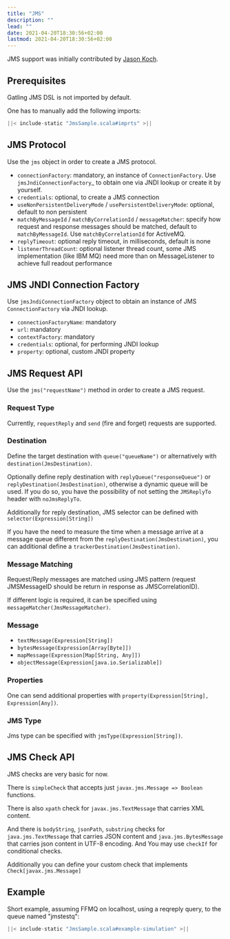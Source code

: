 ```yaml
---
title: "JMS"
description: ""
lead: ""
date: 2021-04-20T18:30:56+02:00
lastmod: 2021-04-20T18:30:56+02:00
---
```


JMS support was initially contributed by [Jason Koch](https://github.com/jasonk000).

## Prerequisites

Gatling JMS DSL is not imported by default.

One has to manually add the following imports:

```scala
||< include-static "JmsSample.scala#imprts" >||
```

## JMS Protocol

Use the `jms` object in order to create a JMS protocol.

* `connectionFactory`: mandatory, an instance of `ConnectionFactory`. Use `jmsJndiConnectionFactory`_ to obtain one via JNDI lookup or create it by yourself.
* `credentials`: optional, to create a JMS connection
* `useNonPersistentDeliveryMode` / `usePersistentDeliveryMode`: optional, default to non persistent
* `matchByMessageId` / `matchByCorrelationId` / `messageMatcher`: specify how request and response messages should be matched, default to `matchByMessageId`. Use `matchByCorrelationId` for ActiveMQ.
* `replyTimeout`: optional reply timeout, in milliseconds, default is none
* `listenerThreadCount`: optional listener thread count, some JMS implementation (like IBM MQ) need more than on MessageListener to achieve full readout performance

## JMS JNDI Connection Factory

Use `jmsJndiConnectionFactory` object to obtain an instance of JMS `ConnectionFactory` via JNDI lookup.

* `connectionFactoryName`: mandatory
* `url`: mandatory
* `contextFactory`: mandatory
* `credentials`: optional, for performing JNDI lookup
* `property`: optional, custom JNDI property

## JMS Request API

Use the `jms("requestName")` method in order to create a JMS request.

### Request Type

Currently, `requestReply` and `send` (fire and forget) requests are supported.

### Destination

Define the target destination with `queue("queueName")` or alternatively with `destination(JmsDestination)`.

Optionally define reply destination with `replyQueue("responseQueue")` or `replyDestination(JmsDestination)`, otherwise a dynamic queue will be used.
If you do so, you have the possibility of not setting the `JMSReplyTo` header with `noJmsReplyTo`.

Additionally for reply destination, JMS selector can be defined with `selector(Expression[String])`

If you have the need to measure the time when a message arrive at a message queue different from the `replyDestination(JmsDestination)`,
you can additional define a `trackerDestination(JmsDestination)`.

### Message Matching

Request/Reply messages are matched using JMS pattern (request JMSMessageID should be return in response as JMSCorrelationID).

If different logic is required, it can be specified using `messageMatcher(JmsMessageMatcher)`.

### Message

* `textMessage(Expression[String])`
* `bytesMessage(Expression[Array[Byte]])`
* `mapMessage(Expression[Map[String, Any]])`
* `objectMessage(Expression[java.io.Serializable])`

### Properties

One can send additional properties with `property(Expression[String], Expression[Any])`.

### JMS Type

Jms type can be specified with `jmsType(Expression[String])`.

## JMS Check API

JMS checks are very basic for now.

There is `simpleCheck` that accepts just `javax.jms.Message => Boolean` functions.

There is also `xpath` check for `javax.jms.TextMessage` that carries XML content.

And there is `bodyString`, `jsonPath`, `substring` checks for `java.jms.TextMessage` that carries JSON content and `java.jms.BytesMessage` that carries json content in UTF-8 encoding. And You may use `checkIf` for conditional checks.

Additionally you can define your custom check that implements `Check[javax.jms.Message]`

## Example

Short example, assuming FFMQ on localhost, using a reqreply query, to the queue named "jmstestq":

```scala
||< include-static "JmsSample.scala#example-simulation" >||
```
